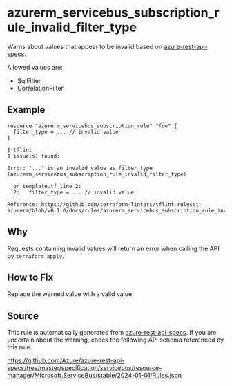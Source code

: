 <!--- This file generated by `tools/apispec-rule-gen/main.go`. DO NOT EDIT --->

# azurerm_servicebus_subscription_rule_invalid_filter_type

Warns about values that appear to be invalid based on [azure-rest-api-specs](https://github.com/Azure/azure-rest-api-specs).

Allowed values are:
- SqlFilter
- CorrelationFilter

## Example

```hcl
resource "azurerm_servicebus_subscription_rule" "foo" {
  filter_type = ... // invalid value
}
```

```
$ tflint
1 issue(s) found:

Error: "..." is an invalid value as filter_type (azurerm_servicebus_subscription_rule_invalid_filter_type)

  on template.tf line 2:
  2:   filter_type = ... // invalid value

Reference: https://github.com/terraform-linters/tflint-ruleset-azurerm/blob/v0.1.0/docs/rules/azurerm_servicebus_subscription_rule_invalid_filter_type.md

```

## Why

Requests containing invalid values will return an error when calling the API by `terraform apply`.

## How to Fix

Replace the warned value with a valid value.

## Source

This rule is automatically generated from [azure-rest-api-specs](https://github.com/Azure/azure-rest-api-specs). If you are uncertain about the warning, check the following API schema referenced by this rule.

https://github.com/Azure/azure-rest-api-specs/tree/master/specification/servicebus/resource-manager/Microsoft.ServiceBus/stable/2024-01-01/Rules.json
